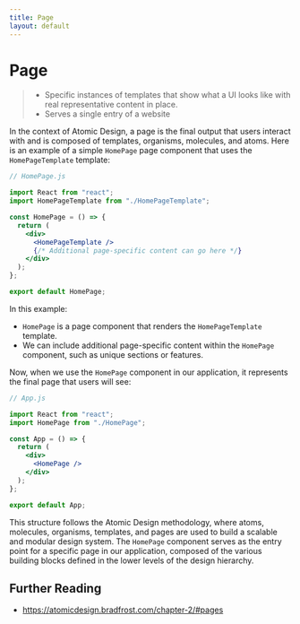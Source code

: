 ```yaml
---
title: Page
layout: default
---
```


# Page

> - Specific instances of templates that show what a UI looks like with real representative content in place.
> - Serves a single entry of a website

In the context of Atomic Design, a page is the final output that users interact with and is composed of templates, organisms, molecules, and atoms. Here is an example of a simple `HomePage` page component that uses the `HomePageTemplate` template:

```jsx
// HomePage.js

import React from "react";
import HomePageTemplate from "./HomePageTemplate";

const HomePage = () => {
  return (
    <div>
      <HomePageTemplate />
      {/* Additional page-specific content can go here */}
    </div>
  );
};

export default HomePage;
```

In this example:

* `HomePage` is a page component that renders the `HomePageTemplate` template.
* We can include additional page-specific content within the `HomePage` component, such as unique sections or features.

Now, when we use the `HomePage` component in our application, it represents the final page that users will see:

```jsx
// App.js

import React from "react";
import HomePage from "./HomePage";

const App = () => {
  return (
    <div>
      <HomePage />
    </div>
  );
};

export default App;
```

This structure follows the Atomic Design methodology, where atoms, molecules, organisms, templates, and pages are used to build a scalable and modular design system. The `HomePage` component serves as the entry point for a specific page in our application, composed of the various building blocks defined in the lower levels of the design hierarchy.

## Further Reading

* https://atomicdesign.bradfrost.com/chapter-2/#pages
